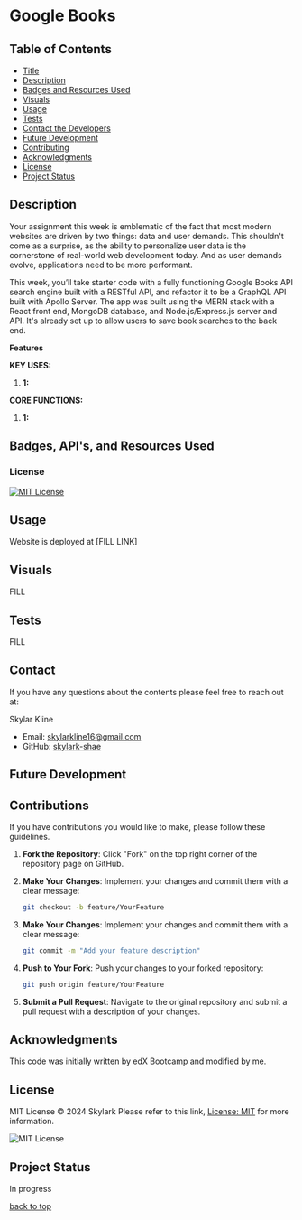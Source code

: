<a id="title"></a>
# Google Books

## Table of Contents
- [Title](#title)
- [Description](#description)
- [Badges and Resources Used](#badges)
- [Visuals](#visuals)
- [Usage](#usage)
- [Tests](#tests)
- [Contact the Developers](#contact)
- [Future Development](#development)
- [Contributing](#contributing)
- [Acknowledgments](#acknowledgments)
- [License](#license)
- [Project Status](#status)

<a id="description"></a>
## Description
Your assignment this week is emblematic of the fact that most modern websites are driven by two things: data and user demands. This shouldn't come as a surprise, as the ability to personalize user data is the cornerstone of real-world web development today. And as user demands evolve, applications need to be more performant.

This week, you’ll take starter code with a fully functioning Google Books API search engine built with a RESTful API, and refactor it to be a GraphQL API built with Apollo Server. The app was built using the MERN stack with a React front end, MongoDB database, and Node.js/Express.js server and API. It's already set up to allow users to save book searches to the back end.

**Features**

**KEY USES:**
1. **1:**

**CORE FUNCTIONS:**
1. **1:**

<a id="badges"></a>
## Badges, API's, and Resources Used

### License
[![MIT License](https://img.shields.io/badge/License-MIT-yellow.svg)](https://opensource.org/licenses/MIT)

<a id="usage"></a>
## Usage
Website is deployed at [FILL LINK]

<a id="Visuals"></a>
## Visuals
FILL

<a id="tests"></a>
## Tests
FILL

<a id="contact"></a>
## Contact
If you have any questions about the contents please feel free to reach out at:

Skylar Kline
 - Email: [skylarkline16@gmail.com](mailto:skylarkline16@gmail.com)
 - GitHub: [skylark-shae](https://github.com/skylark-shae)

<a id="development"></a>
## Future Development

<a id="contributing"></a>
## Contributions
If you have contributions you would like to make, please follow these guidelines.

1. **Fork the Repository**: Click "Fork" on the top right corner of the repository page on GitHub.

2. **Make Your Changes**: Implement your changes and commit them with a clear message:
   ```bash
   git checkout -b feature/YourFeature

3. **Make Your Changes**: Implement your changes and commit them with a clear message:
   ```bash
   git commit -m "Add your feature description"

4. **Push to Your Fork**: Push your changes to your forked repository:
   ```bash
   git push origin feature/YourFeature

5. **Submit a Pull Request**: Navigate to the original repository and submit a pull request with a description of your changes.

<a id="acknowledgments"></a>
## Acknowledgments
This code was initially written by edX Bootcamp and modified by me.

<a id="license"></a>
## License
MIT License © 2024 Skylark
Please refer to this link, [License: MIT](https://opensource.org/licenses/MIT) for more information.

  ![MIT License](https://img.shields.io/badge/License-MIT-yellow.svg)  

<a id="status"></a>
## Project Status
In progress

[back to top](#title)
